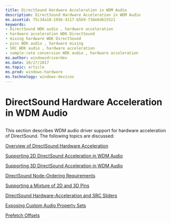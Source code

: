 ```yaml
---
title: DirectSound Hardware Acceleration in WDM Audio
description: DirectSound Hardware Acceleration in WDM Audio
ms.assetid: 75c34a10-1956-4117-b5b9-73de6d615521
keywords:
- DirectSound WDK audio , hardware acceleration
- hardware acceleration WDK DirectSound
- mixing hardware WDK DirectSound
- pins WDK audio , hardware mixing
- SRC WDK audio , hardware acceleration
- sample-rate conversion WDK audio , hardware acceleration
ms.author: windowsdriverdev
ms.date: 10/27/2017
ms.topic: article
ms.prod: windows-hardware
ms.technology: windows-devices
---
```


# DirectSound Hardware Acceleration in WDM Audio


## <span id="directsound_hardware_acceleration_in_wdm_audio"></span><span id="DIRECTSOUND_HARDWARE_ACCELERATION_IN_WDM_AUDIO"></span>


This section describes WDM audio driver support for hardware acceleration of DirectSound. The following topics are discussed:

[Overview of DirectSound Hardware Acceleration](overview-of-directsound-hardware-acceleration.md)

[Supporting 2D DirectSound Acceleration in WDM Audio](supporting-2d-directsound-acceleration-in-wdm-audio.md)

[Supporting 3D DirectSound Acceleration in WDM Audio](supporting-3d-directsound-acceleration-in-wdm-audio.md)

[DirectSound Node-Ordering Requirements](directsound-node-ordering-requirements.md)

[Supporting a Mixture of 2D and 3D Pins](supporting-a-mixture-of-2d-and-3d-pins.md)

[DirectSound Hardware-Acceleration and SRC Sliders](directsound-hardware-acceleration-and-src-sliders.md)

[Exposing Custom Audio Property Sets](exposing-custom-audio-property-sets.md)

[Prefetch Offsets](prefetch-offsets.md)

 

 




